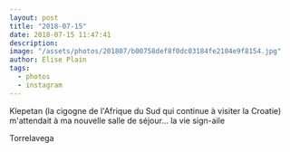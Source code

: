 ```yaml
---
layout: post
title: "2018-07-15"
date: 2018-07-15 11:47:41
description: 
image: "/assets/photos/201807/b00758def8f0dc03184fe2104e9f8154.jpg"
author: Elise Plain
tags: 
  - photos
  - instagram
---
```


Klepetan (la cigogne de l&#39;Afrique du Sud qui continue à visiter la Croatie) m&#39;attendait à ma nouvelle salle de séjour... la vie sign-aile
<p></p>
Torrelavega